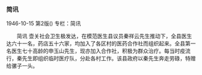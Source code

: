 ### 简讯

1946-10-15
第2版()
专栏：简讯

　　简讯
    壶关社会卫生极发达，在模范医生县议员秦祥云先生推动下，全县医生达六十一名，药店五十六家，均加入了各区村的医药合作社而组织起来。全县第一名医生七十高龄的申玉山先生，现亦加入合作社，积极为群众治疗。每当时疫流行，秦先生即组织临时医疗队，分赴各村工作。该县政府以秦先生奔走劳碌，特赠给骡子一头。

